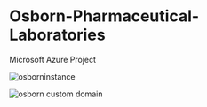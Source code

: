 # Osborn-Pharmaceutical-Laboratories
Microsoft Azure Project

![osborninstance](https://user-images.githubusercontent.com/92011001/158740125-de14ca9f-a81e-47fe-9cdf-37612c7cd413.jpg)

![osborn custom domain](https://user-images.githubusercontent.com/92011001/158740158-dac4a5c1-feb1-49af-95b6-071443cdd696.jpg)

